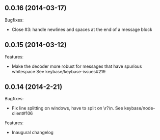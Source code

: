## 0.0.16 (2014-03-17)

Bugfixes:

  - Close #3: handle newlines and spaces at the end of a message block

## 0.0.15 (2014-03-12)

Features:

  - Make the decoder more robust for messages that have spurious whitespace
    See keybase/keybase-issues#219

## 0.0.14 (2014-2-21)

Bugfixes:

  - Fix line splitting on windows, have to split on \r?\n.
    See keybase/node-client#106

Features:

  - Inaugural changelog
